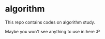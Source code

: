 # algorithm

This repo contains codes on algorithm study.

Maybe you won't see anything to use in here :P

